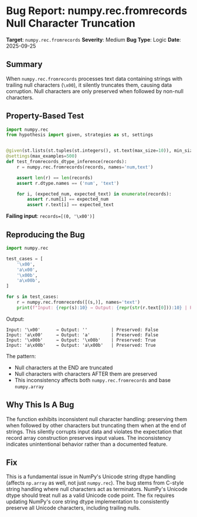 # Bug Report: numpy.rec.fromrecords Null Character Truncation

**Target**: `numpy.rec.fromrecords`
**Severity**: Medium
**Bug Type**: Logic
**Date**: 2025-09-25

## Summary

When `numpy.rec.fromrecords` processes text data containing strings with trailing null characters (`\x00`), it silently truncates them, causing data corruption. Null characters are only preserved when followed by non-null characters.

## Property-Based Test

```python
import numpy.rec
from hypothesis import given, strategies as st, settings


@given(st.lists(st.tuples(st.integers(), st.text(max_size=10)), min_size=1, max_size=20))
@settings(max_examples=500)
def test_fromrecords_dtype_inference(records):
    r = numpy.rec.fromrecords(records, names='num,text')

    assert len(r) == len(records)
    assert r.dtype.names == ('num', 'text')

    for i, (expected_num, expected_text) in enumerate(records):
        assert r.num[i] == expected_num
        assert r.text[i] == expected_text
```

**Failing input**: `records=[(0, '\x00')]`

## Reproducing the Bug

```python
import numpy.rec

test_cases = [
    '\x00',
    'a\x00',
    '\x00b',
    'a\x00b',
]

for s in test_cases:
    r = numpy.rec.fromrecords([(s,)], names='text')
    print(f"Input: {repr(s):10} → Output: {repr(str(r.text[0])):10} | Preserved: {r.text[0] == s}")
```

Output:
```
Input: '\x00'      → Output: ''         | Preserved: False
Input: 'a\x00'     → Output: 'a'        | Preserved: False
Input: '\x00b'     → Output: '\x00b'    | Preserved: True
Input: 'a\x00b'    → Output: 'a\x00b'   | Preserved: True
```

The pattern:
- Null characters at the END are truncated
- Null characters with characters AFTER them are preserved
- This inconsistency affects both `numpy.rec.fromrecords` and base `numpy.array`

## Why This Is A Bug

The function exhibits inconsistent null character handling: preserving them when followed by other characters but truncating them when at the end of strings. This silently corrupts input data and violates the expectation that record array construction preserves input values. The inconsistency indicates unintentional behavior rather than a documented feature.

## Fix

This is a fundamental issue in NumPy's Unicode string dtype handling (affects `np.array` as well, not just `numpy.rec`). The bug stems from C-style string handling where null characters act as terminators. NumPy's Unicode dtype should treat null as a valid Unicode code point. The fix requires updating NumPy's core string dtype implementation to consistently preserve all Unicode characters, including trailing nulls.